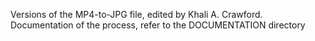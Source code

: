 Versions of the MP4-to-JPG file, edited by Khali A. Crawford. Documentation of the process, refer to the DOCUMENTATION directory
